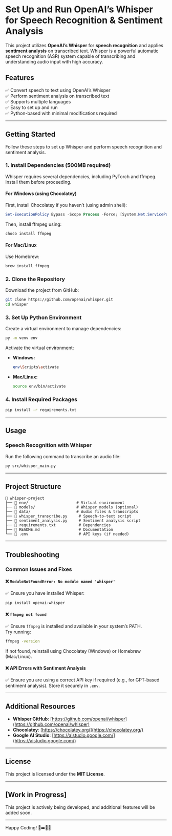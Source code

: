 # Set Up and Run OpenAI’s Whisper for Speech Recognition & Sentiment Analysis

This project utilizes **OpenAI’s Whisper** for **speech recognition** and applies **sentiment analysis** on transcribed text. Whisper is a powerful automatic speech recognition (ASR) system capable of transcribing and understanding audio input with high accuracy.

## **Features**

✅ Convert speech to text using OpenAI’s Whisper  
✅ Perform sentiment analysis on transcribed text  
✅ Supports multiple languages  
✅ Easy to set up and run  
✅ Python-based with minimal modifications required

---

## **Getting Started**

Follow these steps to set up Whisper and perform speech recognition and sentiment analysis.

### **1. Install Dependencies (500MB required)**

Whisper requires several dependencies, including PyTorch and ffmpeg. Install them before proceeding.

#### **For Windows (using Chocolatey)**

First, install Chocolatey if you haven’t (using admin shell):

```powershell
Set-ExecutionPolicy Bypass -Scope Process -Force; [System.Net.ServicePointManager]::SecurityProtocol = [System.Net.ServicePointManager]::SecurityProtocol -bor 3072; iex ((New-Object System.Net.WebClient).DownloadString('https://community.chocolatey.org/install.ps1'))
```

Then, install ffmpeg using:

```powershell
choco install ffmpeg
```

#### **For Mac/Linux**

Use Homebrew:

```bash
brew install ffmpeg
```

### **2. Clone the Repository**

Download the project from GitHub:

```bash
git clone https://github.com/openai/whisper.git
cd whisper
```

### **3. Set Up Python Environment**

Create a virtual environment to manage dependencies:

```bash
py -m venv env
```

Activate the virtual environment:

- **Windows:**
  ```bash
  env\Scripts\activate
  ```
- **Mac/Linux:**
  ```bash
  source env/bin/activate
  ```

### **4. Install Required Packages**

```bash
pip install -r requirements.txt
```

---

## **Usage**

### **Speech Recognition with Whisper**

Run the following command to transcribe an audio file:

```bash
py src/whisper_main.py
```

---

## **Project Structure**

```
📂 whisper-project
├── 📂 env/                     # Virtual environment
├── 📂 models/                  # Whisper models (optional)
├── 📂 data/                    # Audio files & transcripts
├── 📜 whisper_transcribe.py     # Speech-to-text script
├── 📜 sentiment_analysis.py     # Sentiment analysis script
├── 📜 requirements.txt          # Dependencies
├── 📜 README.md                 # Documentation
└── 📜 .env                      # API keys (if needed)
```

---

## **Troubleshooting**

### **Common Issues and Fixes**

#### ❌ `ModuleNotFoundError: No module named 'whisper'`

✅ Ensure you have installed Whisper:

```bash
pip install openai-whisper
```

#### ❌ `ffmpeg not found`

✅ Ensure `ffmpeg` is installed and available in your system’s PATH.  
Try running:

```bash
ffmpeg -version
```

If not found, reinstall using Chocolatey (Windows) or Homebrew (Mac/Linux).

#### ❌ API Errors with Sentiment Analysis

✅ Ensure you are using a correct API key if required (e.g., for GPT-based sentiment analysis). Store it securely in `.env`.

---

## **Additional Resources**

- **Whisper GitHub**: [https://github.com/openai/whisper](https://github.com/openai/whisper)
- **Chocolatey**: [https://chocolatey.org/](https://chocolatey.org/)
- **Google AI Studio**: [https://aistudio.google.com/](https://aistudio.google.com/)

---

## **License**

This project is licensed under the **MIT License**.

---

## **[Work in Progress]**

This project is actively being developed, and additional features will be added soon.

---

Happy Coding! 🎤➡️📜🤖
